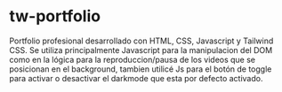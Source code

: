 # tw-portfolio
Portfolio profesional desarrollado con HTML, CSS, Javascript y Tailwind CSS.
Se utiliza principalmente Javascript para la manipulacion del DOM como en la lógica para la reproduccion/pausa de los videos que se posicionan en el background, tambien utilicé Js para el botón de toggle para activar o desactivar el darkmode que esta por defecto activado.



